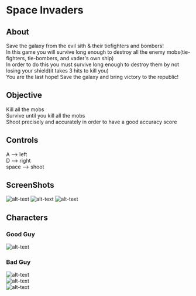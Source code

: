 # Space Invaders

## About
Save the galaxy from the evil sith & their tiefighters and bombers!  
In this game you will survive long enough to destroy all the enemy mobs(tie-fighters, tie-bombers, and vader's own ship)  
In order to do this you must survive long enough to destroy them by not losing your shield(it takes 3 hits to kill you)  
You are the last hope! Save the galaxy and bring victory to the republic!

## Objective
Kill all the mobs  
Survive until you kill all the mobs  
Shoot precisely and accurately in order to have a good accuracy score

## Controls
A --> left  
D --> right  
space --> shoot  

## ScreenShots
![alt-text](https://raw.github.com/TrumpNat1on/SpaceWar/master/images/StartScreen.PNG "Start Screen")
![alt-text](https://raw.github.com/TrumpNat1on/SpaceWar/master/images/MidScreen.PNG "Mid Screen")
![alt-text](https://raw.github.com/TrumpNat1on/SpaceWar/master/images/EndScreen.PNG "End Screen")

## Characters

### Good Guy
![alt-text](https://raw.github.com/TrumpNat1on/SpaceWar/master/images/falcon.png "Millennium Falcon")  

### Bad Guy 
![alt-text](https://raw.github.com/TrumpNat1on/SpaceWar/master/images/tie_bomber.png "Tie-Bomber")  
![alt-text](https://raw.github.com/TrumpNat1on/SpaceWar/master/images/v_tie_fighter.png "Vader's-Tie-Fighter")  
![alt-text](https://raw.github.com/TrumpNat1on/SpaceWar/master/images/Tiefighter.png "Tie-Fighter") 

